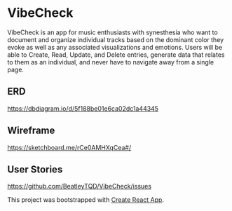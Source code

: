 # VibeCheck

VibeCheck is an app for music enthusiasts with synesthesia who want to document and organize individual tracks based on the dominant color they evoke as well as any associated visualizations and emotions. Users will be able to Create, Read, Update, and Delete entries, generate data that relates to them as an individual, and never have to navigate away from a single page.

## ERD
https://dbdiagram.io/d/5f188be01e6ca02dc1a44345

## Wireframe
https://sketchboard.me/rCe0AMHXqCea#/

##  User Stories
https://github.com/BeatleyTQD/VibeCheck/issues




This project was bootstrapped with [Create React App](https://github.com/facebook/create-react-app).